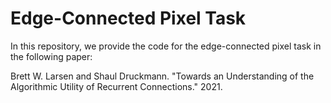 # Edge-Connected Pixel Task

In this repository, we provide the code for the edge-connected pixel task in the following paper:

Brett W. Larsen and Shaul Druckmann. "Towards an Understanding of the Algorithmic Utility of Recurrent Connections." 2021.